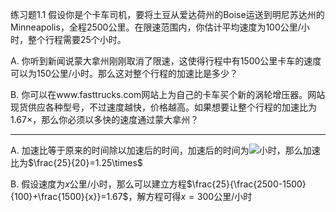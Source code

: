 练习题1.1 假设你是个卡车司机，要将土豆从爱达荷州的Boise运送到明尼苏达州的Minneapolis，全程2500公里。在限速范围内，你估计平均速度为100公里/小时，整个行程需要25个小时。

A. 你听到新闻说蒙大拿州刚刚取消了限速，这使得行程中有1500公里卡车的速度可以为150公里/小时。那么这对整个行程的加速比是多少？

B. 你可以在www.fasttrucks.com网站上为自己的卡车买个新的涡轮增压器。网站现货供应各种型号，不过速度越快，价格越高。如果想要让整个行程的加速比为$1.67\times$，那么你必须以多快的速度通过蒙大拿州？

---
A. 加速比等于原来的时间除以加速后的时间，加速后的时间为![](http://latex.codecogs.com/gif.latex?\\frac{1500}{150}+\frac{2500-1500}{100}=20)小时，那么加速比为$\frac{25}{20}=1.25\times$

B. 假设速度为$x$公里/小时，那么可以建立方程$\frac{25}{\frac{2500-1500}{100}+\frac{1500}{x}}=1.67$，解方程可得$x=300$公里/小时
